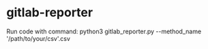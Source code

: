 # gitlab-reporter

Run code with command: python3 gitlab_reporter.py --method_name '/path/to/your/csv'.csv
